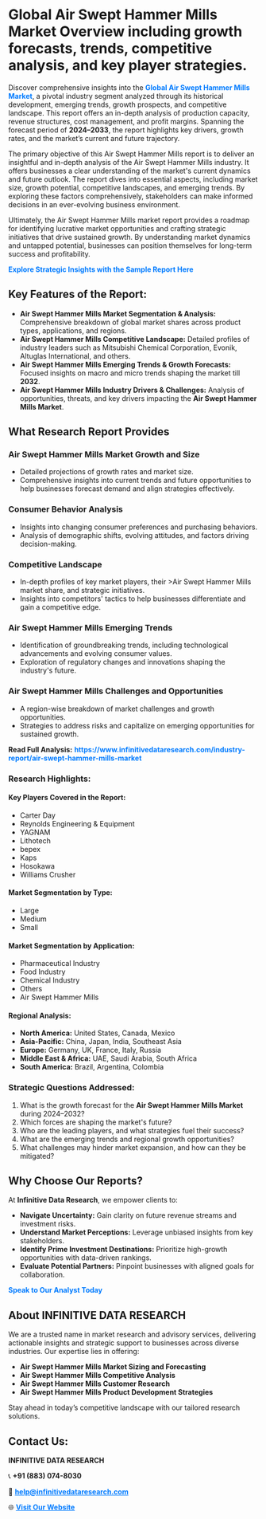 <h1>Global Air Swept Hammer Mills Market Overview including growth forecasts, trends, competitive analysis, and key player strategies.</h1>
<p>
Discover comprehensive insights into the 
<a href="https://www.infinitivedataresearch.com/industry-report/air-swept-hammer-mills-market" rel="dofollow" style="color: #007BFF; text-decoration: none;"><strong>Global Air Swept Hammer Mills Market</strong></a>, a pivotal industry segment analyzed through its historical development, emerging trends, growth prospects, and competitive landscape. This report offers an in-depth analysis of production capacity, revenue structures, cost management, and profit margins. Spanning the forecast period of <strong>2024–2033</strong>, the report highlights key drivers, growth rates, and the market’s current and future trajectory.
</p>
<p>
The primary objective of this Air Swept Hammer Mills report is to deliver an insightful and in-depth analysis of the Air Swept Hammer Mills industry. It offers businesses a clear understanding of the market's current dynamics and future outlook. The report dives into essential aspects, including market size, growth potential, competitive landscapes, and emerging trends. By exploring these factors comprehensively, stakeholders can make informed decisions in an ever-evolving business environment.
</p>
<p>
Ultimately, the Air Swept Hammer Mills market report provides a roadmap for identifying lucrative market opportunities and crafting strategic initiatives that drive sustained growth. By understanding market dynamics and untapped potential, businesses can position themselves for long-term success and profitability.
</p>
<p>
<a href="https://www.infinitivedataresearch.com/request-sample/reportId=112310" style="color: #007BFF; text-decoration: none;"><strong>Explore Strategic Insights with the Sample Report Here</strong></a>
</p>

<h2>Key Features of the Report:</h2>
<ul>
<li><strong>Air Swept Hammer Mills Market Segmentation & Analysis:</strong> Comprehensive breakdown of global market shares across product types, applications, and regions.</li>
<li><strong>Air Swept Hammer Mills Competitive Landscape:</strong> Detailed profiles of industry leaders such as Mitsubishi Chemical Corporation, Evonik, Altuglas International, and others.</li>
<li><strong>Air Swept Hammer Mills Emerging Trends & Growth Forecasts:</strong> Focused insights on macro and micro trends shaping the market till <strong>2032</strong>.</li>
<li><strong>Air Swept Hammer Mills Industry Drivers & Challenges:</strong> Analysis of opportunities, threats, and key drivers impacting the <strong>Air Swept Hammer Mills Market</strong>.</li>
</ul>

<h2>What Research Report Provides</h2>
<h3>Air Swept Hammer Mills Market Growth and Size</h3>
<ul>
<li>Detailed projections of growth rates and market size.</li>
<li>Comprehensive insights into current trends and future opportunities to help businesses forecast demand and align strategies effectively.</li>
</ul>

<h3>Consumer Behavior Analysis</h3>
<ul>
<li>Insights into changing consumer preferences and purchasing behaviors.</li>
<li>Analysis of demographic shifts, evolving attitudes, and factors driving decision-making.</li>
</ul>

<h3>Competitive Landscape</h3>
<ul>
<li>In-depth profiles of key market players, their >Air Swept Hammer Mills market share, and strategic initiatives.</li>
<li>Insights into competitors' tactics to help businesses differentiate and gain a competitive edge.</li>
</ul>

<h3>Air Swept Hammer Mills Emerging Trends</h3>
<ul>
<li>Identification of groundbreaking trends, including technological advancements and evolving consumer values.</li>
<li>Exploration of regulatory changes and innovations shaping the industry's future.</li>
</ul>

<h3>Air Swept Hammer Mills Challenges and Opportunities</h3>
<ul>
<li>A region-wise breakdown of market challenges and growth opportunities.</li>
<li>Strategies to address risks and capitalize on emerging opportunities for sustained growth.</li>
</ul>
<p><strong>Read Full Analysis:</strong> <a href="https://www.infinitivedataresearch.com/industry-report/air-swept-hammer-mills-market" rel="dofollow" style="color: #007BFF; text-decoration: none;"><strong>https://www.infinitivedataresearch.com/industry-report/air-swept-hammer-mills-market</strong></a></p>
<h3>Research Highlights:</h3>
<h4>Key Players Covered in the Report:</h4>
<ul><li>Carter Day</li><li>Reynolds Engineering &amp; Equipment</li><li>YAGNAM</li><li>Lithotech</li><li>bepex</li><li>Kaps</li><li>Hosokawa</li><li>Williams Crusher</li></ul>
<h4>Market Segmentation by Type:</h4>
<ul><li>Large</li><li>Medium</li><li>Small</li></ul>
<h4>Market Segmentation by Application:</h4>
<ul><li>Pharmaceutical Industry</li><li>Food Industry</li><li>Chemical Industry</li><li>Others</li><li>Air Swept Hammer Mills</li></ul>

<h4>Regional Analysis:</h4>
<ul>
<li><strong>North America:</strong> United States, Canada, Mexico</li>
<li><strong>Asia-Pacific:</strong> China, Japan, India, Southeast Asia</li>
<li><strong>Europe:</strong> Germany, UK, France, Italy, Russia</li>
<li><strong>Middle East & Africa:</strong> UAE, Saudi Arabia, South Africa</li>
<li><strong>South America:</strong> Brazil, Argentina, Colombia</li>
</ul>

<h3>Strategic Questions Addressed:</h3>
<ol>
<li>What is the growth forecast for the <strong>Air Swept Hammer Mills Market</strong> during 2024–2032?</li>
<li>Which forces are shaping the market's future?</li>
<li>Who are the leading players, and what strategies fuel their success?</li>
<li>What are the emerging trends and regional growth opportunities?</li>
<li>What challenges may hinder market expansion, and how can they be mitigated?</li>
</ol>

<h2>Why Choose Our Reports?</h2>
<p>At <strong>Infinitive Data Research</strong>, we empower clients to:</p>
<ul>
<li><strong>Navigate Uncertainty:</strong> Gain clarity on future revenue streams and investment risks.</li>
<li><strong>Understand Market Perceptions:</strong> Leverage unbiased insights from key stakeholders.</li>
<li><strong>Identify Prime Investment Destinations:</strong> Prioritize high-growth opportunities with data-driven rankings.</li>
<li><strong>Evaluate Potential Partners:</strong> Pinpoint businesses with aligned goals for collaboration.</li>
</ul>
<p><a href="https://www.infinitivedataresearch.com/industry-report/air-swept-hammer-mills-market" rel="dofollow" style="color: #007BFF; text-decoration: none;"><strong>Speak to Our Analyst Today</strong></a></p>

<h2>About INFINITIVE DATA RESEARCH</h2>
<p>We are a trusted name in market research and advisory services, delivering actionable insights and strategic support to businesses across diverse industries. Our expertise lies in offering:</p>
<ul>
<li><strong>Air Swept Hammer Mills Market Sizing and Forecasting</strong></li>
<li><strong>Air Swept Hammer Mills Competitive Analysis</strong></li>
<li><strong>Air Swept Hammer Mills Customer Research</strong></li>
<li><strong>Air Swept Hammer Mills Product Development Strategies</strong></li>
</ul>
<p>Stay ahead in today’s competitive landscape with our tailored research solutions.</p>

<h2>Contact Us:</h2>
<p><strong>INFINITIVE DATA RESEARCH</strong></p>
<p>📞 <strong>+91 (883) 074-8030</strong></p>
<p>📧 <strong><a href="mailto:help@infinitivedataresearch.com" style="color: #007BFF;">help@infinitivedataresearch.com</a></strong></p>
<p>🌐 <strong><a href="https://www.infinitivedataresearch.com" rel="dofollow" style="color: #007BFF;">Visit Our Website</a></strong></p>